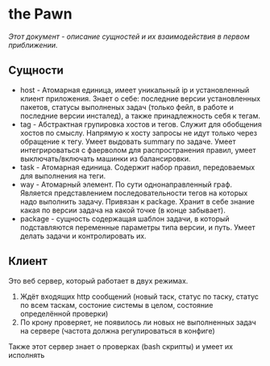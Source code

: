 <h1>the Pawn</h1>

<i>Этот документ - описание сущностей и их взаимодействия в первом приближении.</i>

<h2>Сущности</h2>
<ul>
<li>host - Атомарная единица, имеет уникальный ip и установленный клиент приложения. Знает о себе: последние версии установленных пакетов, статусы выполненых задач (только фейл, в работе и последние версии инсталед), а также принадлежность себя к тегам.</li>
<li>tag - Абстрактная групировка хостов и тегов. Служит для обобщения хостов по смыслу. Напрямую к хосту запросы не идут только через обращение к тегу. Умеет выдовать summary по задаче. Умеет интегрироваться с фаерволом для распространения правил, умеет выключать/включать машинки из балансировки.</li>
<li>task - Атомарная единица. Содержит набор правил, передоваемых для выполнения на теги.</li>
<li>way - Атомарный элемент. По сути однонаправленный граф. Является представлением последовательности тегов на которых надо выполнить задачу. Привязан к package. Хранит в себе знание какая по версии задача на какой точке (в конце забывает).</li>
<li>package - сущность содержащая шаблон задачи, в который подставляются переменные параметры типа версии, и путь. Умеет делать задачи и контролировать их.</li>
</ul>

<h2>Клиент</h2>

Это веб сервер, который работает в двух режимах.
<ol>
<li>Ждёт входящих http сообщений (новый таск, статус по таску, статус по всем таскам, состоние системы в целом, состояние определённой проверки)</li>
<li>По крону проверяет, не появилось ли новых не выполненных задач на сервере (частота должна регулироваться в конфиге)</li>
</ol>

Также этот сервер знает о проверках (bash скрипты) и умеет их исполнять